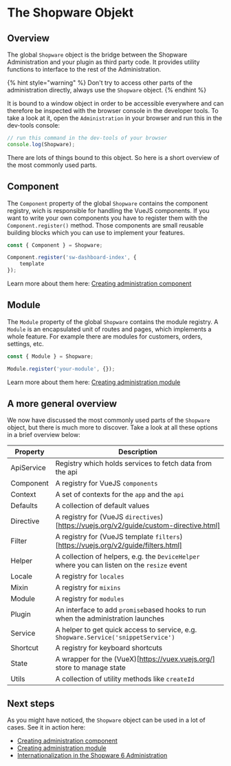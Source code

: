 # The Shopware Objekt


## Overview

The global `Shopware` object is the bridge between the Shopware Administration and your plugin as third party code.
It provides utility functions to interface to the rest of the Administration.

{% hint style="warning" %}
  Don't try to access other parts of the administration directly, always use the `Shopware` object.
{% endhint %}

It is bound to a window object in order to be accessible everywhere and can therefore be inspected with the browser console in the developer tools. 
To take a look at it, open the `Administration` in your browser and run this in the dev-tools console:
 
```js
// run this command in the dev-tools of your browser
console.log(Shopware);
```

There are lots of things bound to this object. So here is a short overview of the most commonly used parts. 

## Component

The `Component` property of the global `Shopware` contains the component registry, wich is responsible for handling the VueJS components.
If you want to write your own components you have to register them with the `Component.register()` method.
Those components are small reusable building blocks which you can use to implement your features.

```javascript
const { Component } = Shopware;

Component.register('sw-dashboard-index', {
    template
});
```

Learn more about them here: [Creating administration component](./add-custom-component.md)

## Module

The `Module` property of the global `Shopware` contains the module registry.
A `Module` is an encapsulated unit of routes and pages, which implements a whole feature. 
For example there are modules for customers, orders, settings, etc.

```javascript
const { Module } = Shopware;

Module.register('your-module', {});
```

Learn more about them here: [Creating administration module](./add-custom-module.md)

## A more general overview

We now have discussed the most commonly used parts of the `Shopware` object, but there is much more to discover. Take a look at all these options in a brief overview below:

| Property   | Description                                                                                  |
|------------|----------------------------------------------------------------------------------------------|
| ApiService | Registry which holds services to fetch data from the api                                     |
| Component  | A registry for VueJS `components`                                                            |
| Context    | A set of contexts for the `app` and the `api`                                                |
| Defaults   | A collection of default values                                                               |
| Directive  | A registry for (VueJS `directives`)[https://vuejs.org/v2/guide/custom-directive.html]        |
| Filter     | A registry for (VueJS template `filters`)[https://vuejs.org/v2/guide/filters.html]           |
| Helper     | A collection of helpers, e.g. the `DeviceHelper` where you can listen on the `resize` event  |
| Locale     | A registry for `locales`                                                                     |
| Mixin      | A registry for `mixins`                                                                      |
| Module     | A registry for `modules`                                                                     |
| Plugin     | An interface to add `promise`based hooks to run when the administration launches             |
| Service    | A helper to get quick access to service, e.g. `Shopware.Service('snippetService')`           |
| Shortcut   | A registry for keyboard shortcuts                                                            |
| State      | A wrapper for the (VueX)[https://vuex.vuejs.org/] store to manage state                      |
| Utils      | A collection of utility methods like `createId`                                              |


## Next steps

As you might have noticed, the `Shopware` object can be used in a lot of cases. See it in action here:

* [Creating administration component](./add-custom-component.md)
* [Creating administration module](./add-custom-module.md)
* [Internationalization in the Shopware 6 Administration](./adding-snippets.md)
